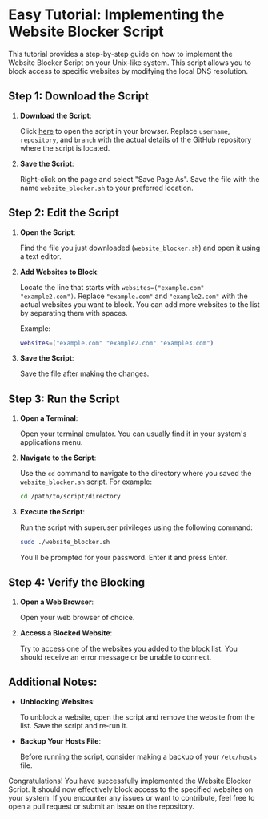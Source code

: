 # Easy Tutorial: Implementing the Website Blocker Script

This tutorial provides a step-by-step guide on how to implement the Website Blocker Script on your Unix-like system. This script allows you to block access to specific websites by modifying the local DNS resolution.

## Step 1: Download the Script

1. **Download the Script**:

   Click [here](https://raw.githubusercontent.com/username/repository/branch/website_blocker.sh) to open the script in your browser. Replace `username`, `repository`, and `branch` with the actual details of the GitHub repository where the script is located.

2. **Save the Script**:

   Right-click on the page and select "Save Page As". Save the file with the name `website_blocker.sh` to your preferred location.

## Step 2: Edit the Script

1. **Open the Script**:

   Find the file you just downloaded (`website_blocker.sh`) and open it using a text editor.

2. **Add Websites to Block**:

   Locate the line that starts with `websites=("example.com" "example2.com")`. Replace `"example.com"` and `"example2.com"` with the actual websites you want to block. You can add more websites to the list by separating them with spaces.

   Example:
   ```bash
   websites=("example.com" "example2.com" "example3.com")
   ```

3. **Save the Script**:

   Save the file after making the changes.

## Step 3: Run the Script

1. **Open a Terminal**:

   Open your terminal emulator. You can usually find it in your system's applications menu.

2. **Navigate to the Script**:

   Use the `cd` command to navigate to the directory where you saved the `website_blocker.sh` script. For example:

   ```bash
   cd /path/to/script/directory
   ```

3. **Execute the Script**:

   Run the script with superuser privileges using the following command:

   ```bash
   sudo ./website_blocker.sh
   ```

   You'll be prompted for your password. Enter it and press Enter.

## Step 4: Verify the Blocking

1. **Open a Web Browser**:

   Open your web browser of choice.

2. **Access a Blocked Website**:

   Try to access one of the websites you added to the block list. You should receive an error message or be unable to connect.

## Additional Notes:

- **Unblocking Websites**:

  To unblock a website, open the script and remove the website from the list. Save the script and re-run it.

- **Backup Your Hosts File**:

  Before running the script, consider making a backup of your `/etc/hosts` file.

Congratulations! You have successfully implemented the Website Blocker Script. It should now effectively block access to the specified websites on your system. If you encounter any issues or want to contribute, feel free to open a pull request or submit an issue on the repository.

